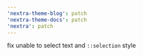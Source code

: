 ```yaml
---
'nextra-theme-blog': patch
'nextra-theme-docs': patch
'nextra': patch
---
```


fix unable to select text and `::selection` style
